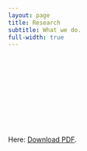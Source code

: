 ```yaml
---
layout: page
title: Research
subtitle: What we do.
full-width: true
---
```


<object data="/assets/Research_07062023.pdf" type="application/pdf" width="700px" height="700px">
    <embed src="/assets/Research_07062023.pdf">
        <p>Here: <a href="/assets/Research_07062023.pdf">Download PDF</a>.</p>
    </embed>
</object>

